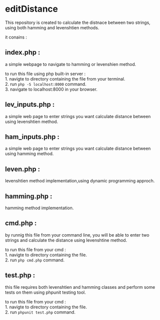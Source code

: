 # editDistance

This repository is created to calculate the distnace between two strings, using both hamming and levenshtien methods.

it conains :

## index.php :
a simple webpage to navigate to hamming or levenshien method.

to run this file using php built-in server :</br>
	1. navigte to directory containing the file from your terminal.</br>
	2. run ```php -S localhost:8000``` command.</br>
	3. navigate to localhost:8000 in your browser.</br>

## lev_inputs.php :
a simple web page to enter strings you want calculate distance between using levenshtien method.

## ham_inputs.php : 
a simple web page to enter strings you want calculate distance between using hamming method.

## leven.php :
levenshtien method implementation,using dynamic programming approch.

## hamming.php :
hamming method implementation.

## cmd.php : 
by runnig this file from your command line, you will be able to enter two strings and calculate the distance using
levenshtine method.

to run this file from your cmd :</br>
	1. navigte to directory containing the file.</br>
	2. run ``` php cmd.php ``` command.</br>

## test.php :
this file requires both levenshtien and hamming classes and perform some tests on them using phpunit testing tool.

to run this file from your cmd :</br>
	1. navigte to directory containing the file.</br>
	2. run ``` phpunit test.php ``` command.



